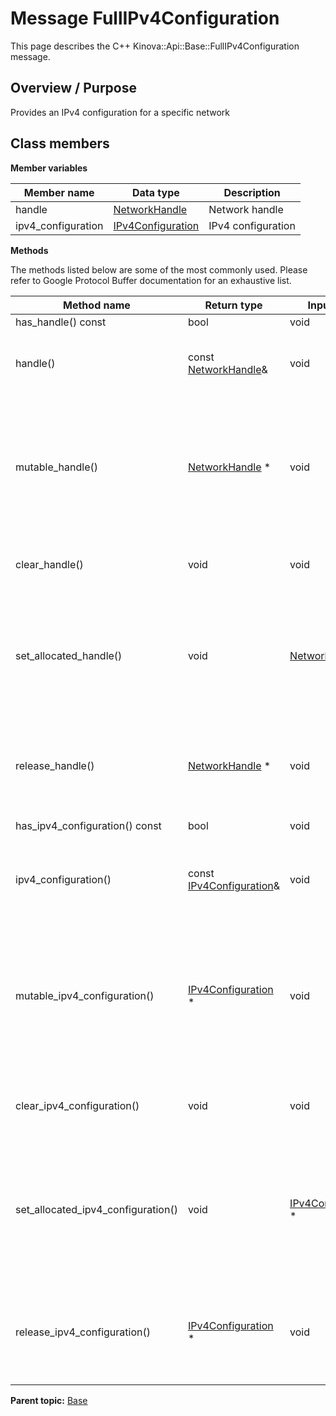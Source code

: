 # Message FullIPv4Configuration

This page describes the C++ Kinova::Api::Base::FullIPv4Configuration message.

## Overview / Purpose

Provides an IPv4 configuration for a specific network

## Class members

 **Member variables** 

|Member name|Data type|Description|
|-----------|---------|-----------|
|handle| [NetworkHandle](msg_Base_NetworkHandle.md#)|Network handle|
|ipv4\_configuration| [IPv4Configuration](msg_Base_IPv4Configuration.md#)|IPv4 configuration|

 **Methods** 

The methods listed below are some of the most commonly used. Please refer to Google Protocol Buffer documentation for an exhaustive list.

|Method name|Return type|Input type|Description|
|-----------|-----------|----------|-----------|
|has\_handle\(\) const|bool|void|Returns true if handle is set.|
|handle\(\)|const [NetworkHandle](msg_Base_NetworkHandle.md#)&|void|Returns the current value of handle. If handle is not set, returns a [NetworkHandle](msg_Base_NetworkHandle.md#) with none of its fields set \(possibly handle::default\_instance\(\)\).|
|mutable\_handle\(\)| [NetworkHandle](msg_Base_NetworkHandle.md#) \*|void|Returns a pointer to the mutable [NetworkHandle](msg_Base_NetworkHandle.md#) object that stores the field's value. If the field was not set prior to the call, then the returned [NetworkHandle](msg_Base_NetworkHandle.md#) will have none of its fields set \(i.e. it will be identical to a newly-allocated [NetworkHandle](msg_Base_NetworkHandle.md#)\). After calling this, has\_handle\(\) will return true and handle\(\) will return a reference to the same instance of [NetworkHandle](msg_Base_NetworkHandle.md#).|
|clear\_handle\(\)|void|void|Clears the value of the field. After calling this, has\_handle\(\) will return false and handle\(\) will return the default value.|
|set\_allocated\_handle\(\)|void| [NetworkHandle](msg_Base_NetworkHandle.md#) \*|Sets the [NetworkHandle](msg_Base_NetworkHandle.md#) object to the field and frees the previous field value if it exists. If the [NetworkHandle](msg_Base_NetworkHandle.md#) pointer is not NULL, the message takes ownership of the allocated [NetworkHandle](msg_Base_NetworkHandle.md#) object and has\_ [NetworkHandle](msg_Base_NetworkHandle.md#)\(\) will return true. Otherwise, if the handle is NULL, the behavior is the same as calling clear\_handle\(\).|
|release\_handle\(\)| [NetworkHandle](msg_Base_NetworkHandle.md#) \*|void|Releases the ownership of the field and returns the pointer of the [NetworkHandle](msg_Base_NetworkHandle.md#) object. After calling this, caller takes the ownership of the allocated [NetworkHandle](msg_Base_NetworkHandle.md#) object, has\_handle\(\) will return false, and handle\(\) will return the default value.|
|has\_ipv4\_configuration\(\) const|bool|void|Returns true if ipv4\_configuration is set.|
|ipv4\_configuration\(\)|const [IPv4Configuration](msg_Base_IPv4Configuration.md#)&|void|Returns the current value of ipv4\_configuration. If ipv4\_configuration is not set, returns a [IPv4Configuration](msg_Base_IPv4Configuration.md#) with none of its fields set \(possibly ipv4\_configuration::default\_instance\(\)\).|
|mutable\_ipv4\_configuration\(\)| [IPv4Configuration](msg_Base_IPv4Configuration.md#) \*|void|Returns a pointer to the mutable [IPv4Configuration](msg_Base_IPv4Configuration.md#) object that stores the field's value. If the field was not set prior to the call, then the returned [IPv4Configuration](msg_Base_IPv4Configuration.md#) will have none of its fields set \(i.e. it will be identical to a newly-allocated [IPv4Configuration](msg_Base_IPv4Configuration.md#)\). After calling this, has\_ipv4\_configuration\(\) will return true and ipv4\_configuration\(\) will return a reference to the same instance of [IPv4Configuration](msg_Base_IPv4Configuration.md#).|
|clear\_ipv4\_configuration\(\)|void|void|Clears the value of the field. After calling this, has\_ipv4\_configuration\(\) will return false and ipv4\_configuration\(\) will return the default value.|
|set\_allocated\_ipv4\_configuration\(\)|void| [IPv4Configuration](msg_Base_IPv4Configuration.md#) \*|Sets the [IPv4Configuration](msg_Base_IPv4Configuration.md#) object to the field and frees the previous field value if it exists. If the [IPv4Configuration](msg_Base_IPv4Configuration.md#) pointer is not NULL, the message takes ownership of the allocated [IPv4Configuration](msg_Base_IPv4Configuration.md#) object and has\_ [IPv4Configuration](msg_Base_IPv4Configuration.md#)\(\) will return true. Otherwise, if the ipv4\_configuration is NULL, the behavior is the same as calling clear\_ipv4\_configuration\(\).|
|release\_ipv4\_configuration\(\)| [IPv4Configuration](msg_Base_IPv4Configuration.md#) \*|void|Releases the ownership of the field and returns the pointer of the [IPv4Configuration](msg_Base_IPv4Configuration.md#) object. After calling this, caller takes the ownership of the allocated [IPv4Configuration](msg_Base_IPv4Configuration.md#) object, has\_ipv4\_configuration\(\) will return false, and ipv4\_configuration\(\) will return the default value.|

**Parent topic:** [Base](../references/summary_Base.md)

